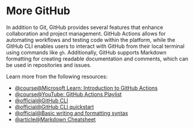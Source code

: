 # More GitHub

In addition to Git, GitHub provides several features that enhance collaboration and project management. GitHub Actions allows for automating workflows and testing code within the platform, while the GitHub CLI enables users to interact with GitHub from their local terminal using commands like `gh`. Additionally, GitHub supports Markdown formatting for creating readable documentation and comments, which can be used in repositories and issues.

Learn more from the following resources:

- [@course@Microsoft Learn: Introduction to GitHub Actions](https://learn.microsoft.com/en-us/collections/n5p4a5z7keznp5)
- [@course@YouTube: GitHub Actions Playlist](https://www.youtube.com/watch?v=-hVG9z0fCac&list=PLArH6NjfKsUhvGHrpag7SuPumMzQRhUKY&pp=iAQB)
- [@official@GitHub CLI](https://cli.github.com/)
- [@official@GitHub CLI quickstart](https://docs.github.com/en/github-cli/github-cli/quickstart)
- [@official@Basic writing and formatting syntax](https://docs.github.com/en/get-started/writing-on-github/getting-started-with-writing-and-formatting-on-github/basic-writing-and-formatting-syntax)
- [@article@Markdown Cheatsheet](https://github.com/adam-p/markdown-here/wiki/Markdown-Cheatsheet)